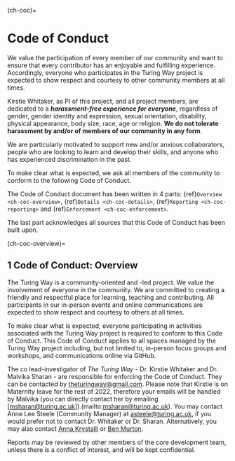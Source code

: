 (ch-coc)=
# Code of Conduct

We value the participation of every member of our community and want to ensure that every contributor has an enjoyable and fulfilling experience.
Accordingly, everyone who participates in the Turing Way project is expected to show respect and courtesy to other community members at all times.

Kirstie Whitaker, as PI of this project, and all project members, are dedicated to a ***harassment-free experience for everyone***, regardless of gender, gender identity and expression, sexual orientation, disability, physical appearance, body size, race, age or religion. **We do not tolerate harassment by and/or of members of our community in any form**.

We are particularly motivated to support new and/or anxious collaborators, people who are looking to learn and develop their skills, and anyone who has experienced discrimination in the past.

To make clear what is expected, we ask all members of the community to conform to the following Code of Conduct.

The Code of Conduct document has been written in 4 parts: {ref}`Overview <ch-coc-overview>`, {ref}`Details <ch-coc-details>`, {ref}`Reporting <ch-coc-reporting>` and {ref}`Enforcement <ch-coc-enforcement>`.

The last part acknowledges all sources that this Code of Conduct has been built upon.

(ch-coc-overview)=
## 1 Code of Conduct: Overview

The Turing Way is a community-oriented and -led project.
We value the involvement of everyone in the community.
We are committed to creating a friendly and respectful place for learning, teaching and contributing.
All participants in our in-person events and online communications are expected to show respect and courtesy to others at all times.

To make clear what is expected, everyone participating in activities associated with the Turing Way project is required to conform to this Code of Conduct.
This Code of Conduct applies to all spaces managed by the Turing Way project including, but not limited to, in-person focus groups and workshops, and communications online via GitHub.

The co lead-investigator of _The Turing Way_ - Dr. Kirstie Whitaker and Dr. Malvika Sharan - are responsible for enforcing the Code of Conduct.
They can be contacted by [theturingway@gmail.com](mailto:theturingway@gmail.com).  Please note that Kirstie is on Maternity leave for the rest of 2022, therefore your emails will be handled by Malvika (you can directly contact her by emailing [msharan@turing.ac.uk]).(mailto:msharan@turing.ac.uk).
You may contact Anne Lee Steele (Community Manager) at [asteele@turing.ac.uk](mailto:asteele@turing.ac.uk), if you would prefer not to contact Dr. Whitaker or Dr. Sharan.
Alternatively, you may also contact [Anna Krystalli](mailto:a.krystalli@sheffield.ac.uk) or [Ben Murton](mailto:bmurton@turing.ac.uk).

Reports may be reviewed by other members of the core development team, unless there is a conflict of interest, and will be kept confidential.

